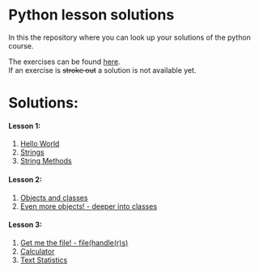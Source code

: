 # Python lesson solutions

In this the repository where you can look up your solutions of the python course.

The exercises can be found [here](http://fsr.github.io/python-lessons/).  
If an exercise is ~~stroke out~~ a solution is not available yet.

# Solutions:
#### Lesson 1:
1. [Hello World](01_getting_started/helloworld.py)
2. [Strings](01_getting_started/strings.py)
3. [String Methods](01_getting_started/string_methods.py)

#### Lesson 2:
1. [Objects and classes](02_objects_and_classes/objects_and_classes.py)
2. [Even more objects! - deeper into classes](02_objects_and_classes/more_objects.py)

#### Lesson 3:
1. [Get me the file! - file(handle(r)s)](03_builtins/file.py)
2. [Calculator](03_builtins/calculator.py)
3. [Text Statistics](03_builtins/text_stats.py)
